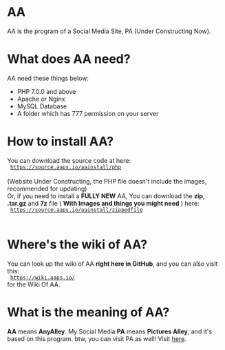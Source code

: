 # AA
AA is the program of a Social Media Site, PA (Under Constructing Now).
# What does AA need?
AA need these things below:
- PHP 7.0.0 and above
- Apache or Nginx
- MySQL Database
- A folder which has 777 permission on your server
# How to install AA?
You can download the source code at here: <br>
<code> https://source.aaps.io/aainstall/php </code><br>
(Website Under Constructing, the PHP file doesn't include the images, recommended for updating)<br>
Or, if you need to install a **FULLY NEW** AA, You can download the **zip**, **.tar.gz** and **7z** file ( **With Images and things you might need** ) here: <br>
<code> https://source.aaps.io/aainstall/zippedfile </code><br>
# Where's the wiki of AA?
You can look up the wiki of AA **right here in GitHub**, and you can also visit this:<br>
<code> https://wiki.aaps.io/ </code><br>
for the Wiki Of AA.
# What is the meaning of AA?
**AA** means **AnyAlley**. My Social Media **PA** means **Pictures Alley**, and it's based on this program.
btw, you can visit PA as well! Visit [here](https://aaps.io).
